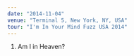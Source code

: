 ```yaml
---
date: "2014-11-04"
venue: "Terminal 5, New York, NY, USA"
tour: "I'm In Your Mind Fuzz USA 2014"
---
```



 1. Am I in Heaven?


